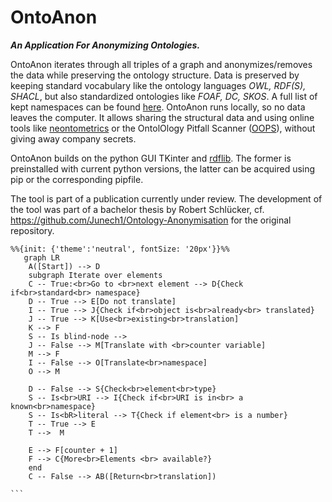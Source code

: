 # OntoAnon
***An Application For Anonymizing Ontologies.***

OntoAnon iterates through all triples of a graph and anonymizes/removes the data while preserving the ontology structure. Data is preserved by keeping standard vocabulary like the ontology languages *OWL, RDF(S), SHACL*, but also standardized ontologies like *FOAF, DC, SKOS*. A full list of kept namespaces can be found [here](https://rdflib.readthedocs.io/en/stable/apidocs/rdflib.namespace.html#namespace-utilities). OntoAnon runs locally, so no data leaves the computer. It allows sharing the structural data and using online tools like [neontometrics](http://neontometrics.com) or the OntolOlogy Pitfall Scanner ([OOPS](https://oops.linkeddata.es/)), without giving away company secrets.

OntoAnon builds on the python GUI TKinter and [rdflib](https://rdflib.readthedocs.io/en/stable/index.html). The former is preinstalled with current python versions, the latter can be acquired using pip or the corresponding pipfile.

The tool is part of a publication currently under review. The development of the tool was part of a bachelor thesis by Robert Schlücker, cf. https://github.com/Junech1/Ontology-Anonymisation for the original repository.


````mermaid
%%{init: {'theme':'neutral', fontSize: '20px'}}%%
   graph LR
    A([Start]) --> D
    subgraph Iterate over elements
    C -- True:<br>Go to <br>next element --> D{Check if<br>standard<br> namespace}
    D -- True --> E[Do not translate]
    I -- True --> J{Check if<br>object is<br>already<br> translated}
    J -- True --> K[Use<br>existing<br>translation]
    K --> F
    S -- Is blind-node --> 
    J -- False --> M[Translate with <br>counter variable]
    M --> F
    I -- False --> O[Translate<br>namespace]
    O --> M
    
    D -- False --> S{Check<br>element<br>type}
    S -- Is<br>URI --> I{Check if<br>URI is in<br> a known<br>namespace}
    S -- Is<bR>literal --> T{Check if element<br> is a number}
    T -- True --> E
    T -->  M

    E --> F[counter + 1]
    F --> C{More<br>Elements <br> available?}
    end
    C -- False --> AB([Return<br>translation])

```